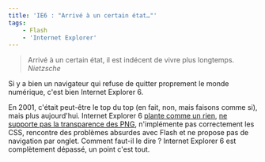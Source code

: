 ```yaml
---
title: 'IE6 : "Arrivé à un certain état…"'
tags:
    - Flash
    - 'Internet Explorer'
---
```


> Arrivé à un certain état, il est indécent de vivre plus longtemps.  
>  <cite>Nietzsche</cite>

Si y a bien un navigateur qui refuse de quitter proprement le monde numérique,
c'est bien Internet Explorer 6.

En 2001, c'était peut-être le top du top (en fait, non, mais faisons comme si),
mais plus aujourd'hui. Internet Explorer 6
[plante comme un rien](http://secunia.com/advisories/product/12366/),
[ne supporte pas la transparence des PNG](http://support.microsoft.com/kb/294714),
n'implémente pas correctement les CSS, rencontre des problèmes absurdes avec
Flash et ne propose pas de navigation par onglet. Comment faut-il le dire ?
Internet Explorer 6 est complètement dépassé, un point c'est tout.
